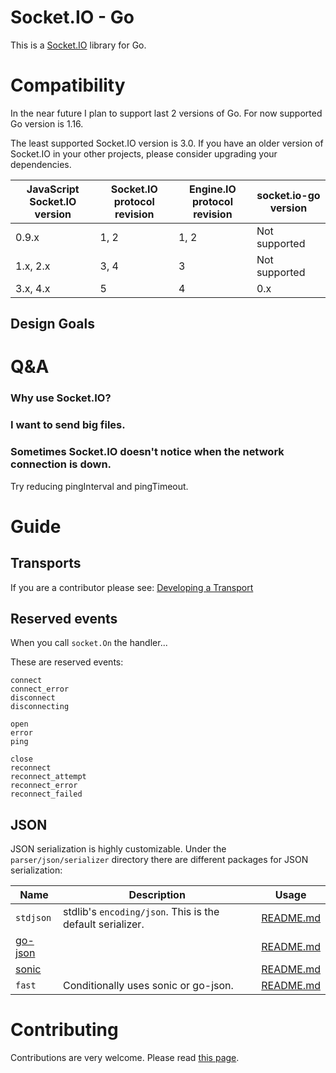 # Socket.IO - Go

This is a [Socket.IO](https://socket.io) library for Go.

# Compatibility

In the near future I plan to support last 2 versions of Go. For now supported Go version is 1.16.

The least supported Socket.IO version is 3.0. If you have an older version of Socket.IO in your other projects, please consider upgrading your dependencies.

| JavaScript Socket.IO version | Socket.IO protocol revision | Engine.IO protocol revision | socket.io-go version |
| ---------------------------- | --------------------------- | --------------------------- | -------------------- |
| 0.9.x                        | 1, 2                        | 1, 2                        | Not supported        |
| 1.x, 2.x                     | 3, 4                        | 3                           | Not supported        |
| 3.x, 4.x                     | 5                           | 4                           | 0.x                  |

## Design Goals

# Q&A

### Why use Socket.IO?

### I want to send big files.

### Sometimes Socket.IO doesn't notice when the network connection is down.

Try reducing pingInterval and pingTimeout.

# Guide

## Transports

If you are a contributor please see: [Developing a Transport](CONTRIBUTING.md#developing-a-transport)

## Reserved events

When you call `socket.On` the handler...

These are reserved events:

```
connect
connect_error
disconnect
disconnecting

open
error
ping

close
reconnect
reconnect_attempt
reconnect_error
reconnect_failed
```

## JSON

JSON serialization is highly customizable. Under the `parser/json/serializer` directory there are different packages for JSON serialization:

| Name                                        | Description                                               | Usage                                      |
| ------------------------------------------- | --------------------------------------------------------- | ------------------------------------------ |
| `stdjson`                                   | stdlib's `encoding/json`. This is the default serializer. | [README.md](parser/json/serializer/stdjson/README.md) |
| [go-json](https://github.com/goccy/go-json) |                                                           | [README.md](parser/json/serializer/go-json/README.md) |
| [sonic](https://github.com/bytedance/sonic) |                                                           | [README.md](parser/json/serializer/sonic/README.md)   |
| `fast`                                      | Conditionally uses sonic or go-json.                      | [README.md](parser/json/serializer/fast/README.md)    |

# Contributing

Contributions are very welcome. Please read [this page](CONTRIBUTING.md).
